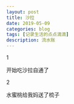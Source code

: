 ```yaml
---
layout: post
title: 沙拉
date: 2019-05-09
categories: blog
tags: [记录生活的点点滴滴]
description: 流水账
---
```


1 

开始吃沙拉自通了

2

水蜜桃给我妈送了梳子














